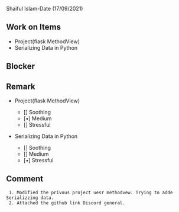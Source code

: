 Shaiful Islam-Date (17/09/2021)
## Work on Items
 - Project(flask MethodView)
 - Serializing Data in Python

## Blocker


## Remark
- Project(flask MethodView)
  - [] Soothing
  - [•] Medium
  - [] Stressful

- Serializing Data in Python
  - [] Soothing
  - [] Medium
  - [•] Stressful

## Comment
     1. Modified the privous project uesr methodvew. Trying to adde Serializzing data.
     2. Attached the github link Discord general.

